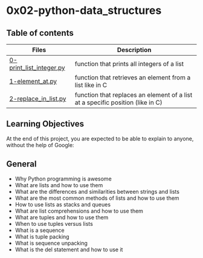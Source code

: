 # 0x02-python-data_structures

## Table of contents

Files | Description
------ | -------
[0-print_list_integer.py](https://github.com/ronroeandassociates/holbertonschool-higher_level_programming/blob/main/0x02-python-data_structures/0-print_list_integer.py) | function that prints all integers of a list
[1-element_at.py](https://github.com/ronroeandassociates/holbertonschool-higher_level_programming/blob/main/0x02-python-data_structures/1-element_at.py) | function that retrieves an element from a list like in C
[2-replace_in_list.py](https://github.com/ronroeandassociates/holbertonschool-higher_level_programming/blob/main/0x02-python-data_structures/2-replace_in_list.py) | function that replaces an element of a list at a specific position (like in C)

## Learning Objectives
At the end of this project, you are expected to be able to explain to anyone, without the help of Google:

## General
- Why Python programming is awesome
- What are lists and how to use them
- What are the differences and similarities between strings and lists
- What are the most common methods of lists and how to use them
- How to use lists as stacks and queues
- What are list comprehensions and how to use them
- What are tuples and how to use them
- When to use tuples versus lists
- What is a sequence
- What is tuple packing
- What is sequence unpacking
- What is the del statement and how to use it
